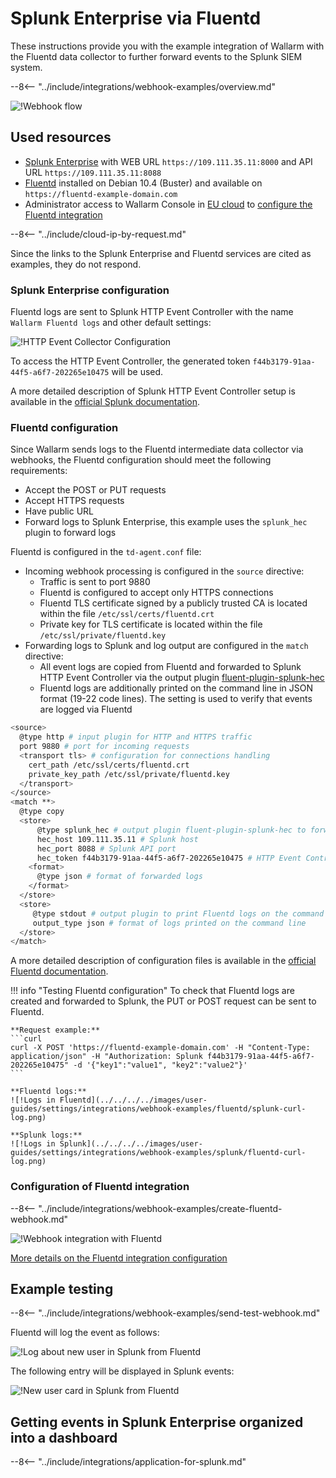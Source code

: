 [splunk-dashboard-by-wallarm-img]: ../../../../images/user-guides/settings/integrations/splunk-dashboard-by-wallarm.png

# Splunk Enterprise via Fluentd

These instructions provide you with the example integration of Wallarm with the Fluentd data collector to further forward events to the Splunk SIEM system.

--8<-- "../include/integrations/webhook-examples/overview.md"

![!Webhook flow](../../../../images/user-guides/settings/integrations/webhook-examples/fluentd/splunk-scheme.png)

## Used resources

* [Splunk Enterprise](#splunk-enterprise-configuration) with WEB URL `https://109.111.35.11:8000` and API URL `https://109.111.35.11:8088`
* [Fluentd](#fluentd-configuration) installed on Debian 10.4 (Buster) and available on `https://fluentd-example-domain.com`
* Administrator access to Wallarm Console in [EU cloud](https://my.wallarm.com) to [configure the Fluentd integration](#configuration-of-fluentd-integration)

--8<-- "../include/cloud-ip-by-request.md"

Since the links to the Splunk Enterprise and Fluentd services are cited as examples, they do not respond.

### Splunk Enterprise configuration

Fluentd logs are sent to Splunk HTTP Event Controller with the name `Wallarm Fluentd logs` and other default settings:

![!HTTP Event Collector Configuration](../../../../images/user-guides/settings/integrations/webhook-examples/splunk/fluentd-setup.png)

To access the HTTP Event Controller, the generated token `f44b3179-91aa-44f5-a6f7-202265e10475` will be used.

A more detailed description of Splunk HTTP Event Controller setup is available in the [official Splunk documentation](https://docs.splunk.com/Documentation/Splunk/8.0.5/Data/UsetheHTTPEventCollector).

### Fluentd configuration

Since Wallarm sends logs to the Fluentd intermediate data collector via webhooks, the Fluentd configuration should meet the following requirements:

* Accept the POST or PUT requests
* Accept HTTPS requests
* Have public URL
* Forward logs to Splunk Enterprise, this example uses the `splunk_hec` plugin to forward logs

Fluentd is configured in the `td-agent.conf` file:

* Incoming webhook processing is configured in the `source` directive:
    * Traffic is sent to port 9880
    * Fluentd is configured to accept only HTTPS connections
    * Fluentd TLS certificate signed by a publicly trusted CA is located within the file `/etc/ssl/certs/fluentd.crt`
    * Private key for TLS certificate is located within the file `/etc/ssl/private/fluentd.key`
* Forwarding logs to Splunk and log output are configured in the `match` directive:
    * All event logs are copied from Fluentd and forwarded to Splunk HTTP Event Controller via the output plugin [fluent-plugin-splunk-hec](https://github.com/splunk/fluent-plugin-splunk-hec)
    * Fluentd logs are additionally printed on the command line in JSON format (19-22 code lines). The setting is used to verify that events are logged via Fluentd

```bash linenums="1"
<source>
  @type http # input plugin for HTTP and HTTPS traffic
  port 9880 # port for incoming requests
  <transport tls> # configuration for connections handling
    cert_path /etc/ssl/certs/fluentd.crt
    private_key_path /etc/ssl/private/fluentd.key
  </transport>
</source>
<match **>
  @type copy
  <store>
      @type splunk_hec # output plugin fluent-plugin-splunk-hec to forward logs to Splunk API via HTTP Event Controller
      hec_host 109.111.35.11 # Splunk host
      hec_port 8088 # Splunk API port
      hec_token f44b3179-91aa-44f5-a6f7-202265e10475 # HTTP Event Controller token
    <format>
      @type json # format of forwarded logs
    </format>
  </store>
  <store>
     @type stdout # output plugin to print Fluentd logs on the command line
     output_type json # format of logs printed on the command line
  </store>
</match>
```

A more detailed description of configuration files is available in the [official Fluentd documentation](https://docs.fluentd.org/configuration/config-file).

!!! info "Testing Fluentd configuration"
    To check that Fluentd logs are created and forwarded to Splunk, the PUT or POST request can be sent to Fluentd.

    **Request example:**
    ```curl
    curl -X POST 'https://fluentd-example-domain.com' -H "Content-Type: application/json" -H "Authorization: Splunk f44b3179-91aa-44f5-a6f7-202265e10475" -d '{"key1":"value1", "key2":"value2"}'
    ```

    **Fluentd logs:**
    ![!Logs in Fluentd](../../../../images/user-guides/settings/integrations/webhook-examples/fluentd/splunk-curl-log.png)

    **Splunk logs:**
    ![!Logs in Splunk](../../../../images/user-guides/settings/integrations/webhook-examples/splunk/fluentd-curl-log.png)

### Configuration of Fluentd integration

--8<-- "../include/integrations/webhook-examples/create-fluentd-webhook.md"

![!Webhook integration with Fluentd](../../../../images/user-guides/settings/integrations/add-fluentd-integration.png)

[More details on the Fluentd integration configuration](../fluentd.md)

## Example testing

--8<-- "../include/integrations/webhook-examples/send-test-webhook.md"

Fluentd will log the event as follows:

![!Log about new user in Splunk from Fluentd](../../../../images/user-guides/settings/integrations/webhook-examples/fluentd/splunk-user-log.png)

The following entry will be displayed in Splunk events:

![!New user card in Splunk from Fluentd](../../../../images/user-guides/settings/integrations/webhook-examples/splunk/fluentd-user.png)

## Getting events in Splunk Enterprise organized into a dashboard

--8<-- "../include/integrations/application-for-splunk.md"
